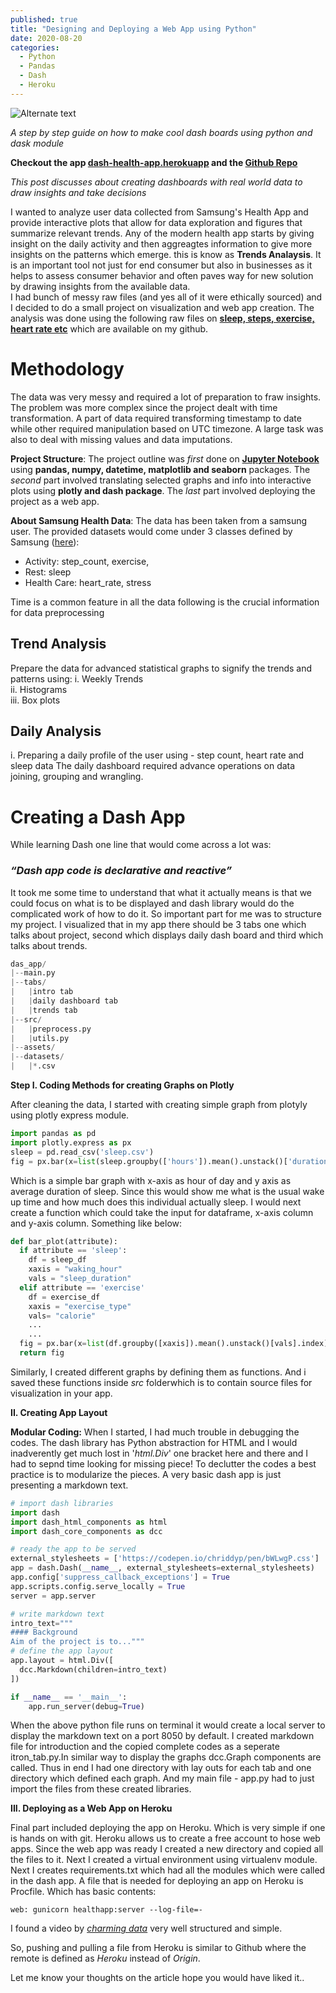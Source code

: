 ```yaml
---
published: true
title: "Designing and Deploying a Web App using Python"
date: 2020-08-20
categories:
  - Python
  - Pandas
  - Dash
  - Heroku
---
```

![Alternate text](http://kshitij-mamgain.github.io/images/20-08-2019-dash-board.png)

*A step by step guide on how to make cool dash boards using python and dask module*

__Checkout the app [dash-health-app.herokuapp](https://dash-health-app.herokuapp.com/) and the [Github Repo](https://github.com/kshitijmamgain/Health-Analysis)__

*This post discusses about creating dashboards with real world data to draw insights and take decisions*

I wanted to analyze user data collected from Samsung's Health App and provide interactive plots that allow for data exploration and figures that summarize relevant trends. Any of the modern health app starts by giving insight on the daily activity and then aggreagtes information to give more insights on the patterns which emerge. this is know as **Trends Analaysis**. It is an important tool not just for end consumer but also in businesses as it helps to assess consumer behavior and often paves way for new solution by drawing insights from the available data.  
I had bunch of messy raw files (and yes all of it were ethically sourced) and I decided to do a small project on visualization and web app creation. The analysis was done using the following raw files on **[sleep, steps, exercise, heart rate etc](https://raw.githubusercontent.com/kshitijmamgain/Health-Analysis/master/datasets)** which are available on my github.

Methodology
==================

The data was very messy and required a lot of preparation to fraw insights. The problem was more complex since the project dealt with time transformation. A part of data required transforming timestamp to date while other required manipulation based on UTC timezone. A large task was also to deal with missing values and data imputations.  

__Project Structure__: The project outline was _first_ done on **[Jupyter Notebook](https://github.com/kshitijmamgain/Health-Analysis/blob/master/notebooks/SLEEP_ANALYSIS_PYTHON.ipynb)** using **pandas, numpy, datetime, matplotlib and seaborn** packages. The _second_ part involved translating selected graphs and info into interactive plots using **plotly and dash package**. The _last_ part involved deploying the project as a web app.

__About Samsung Health Data__: The data has been taken from a samsung user. The provided datasets would come under 3 classes defined by Samsung ([here](https://developer.samsung.com/onlinedocs/health/com/samsung/android/sdk/healthdata/HealthConstants.html)):  

- Activity: step_count, exercise,
- Rest: sleep
- Health Care: heart_rate, stress

Time is a common feature in all the data following is the crucial information for data preprocessing  

## Trend Analysis  
Prepare the data for advanced statistical graphs to signify the trends and patterns using:
  i.   Weekly Trends  
  ii.  Histograms  
  iii. Box plots  
## Daily Analysis  
  i.   Preparing a daily profile of the user using - step count, heart rate and sleep data 
The daily dashboard required advance operations on data joining, grouping and wrangling.  

Creating a Dash App
===========================
While learning Dash one line that would come across a lot was:
### *“Dash app code is declarative and reactive”*

It took me some time to understand that what it actually means is that we could focus on what is to be displayed and dash library would do the complicated work of how to do it. So important part for me was to structure my project. I visualized that in my app there should be 3 tabs one which talks about project, second which displays daily dash board and third which talks about trends.

```python
das_app/
|--main.py
|--tabs/
|   |intro tab
|   |daily dashboard tab
|   |trends tab
|--src/
|   |preprocess.py
|   |utils.py
|--assets/
|--datasets/
|   |*.csv
```
**Step I. Coding Methods for creating Graphs on Plotly**

After cleaning the data, I started with creating simple graph from plotyly using plotly express module.
```python
import pandas as pd
import plotly.express as px
sleep = pd.read_csv('sleep.csv')
fig = px.bar(x=list(sleep.groupby(['hours']).mean().unstack()['duration'].index), y=list(df.groupby(['hours']).mean().unstack()['duration'].values))
```
Which is a simple bar graph with x-axis as hour of day and y axis as average duration of sleep. Since this would show me what is the usual wake up time and how much does this individual actually sleep. I would next create a function which could take the input for dataframe, x-axis column and y-axis column. Something like below:
```python
def bar_plot(attribute):
  if attribute == 'sleep':
    df = sleep_df
    xaxis = "waking_hour"
    vals = "sleep_duration" 
  elif attribute == 'exercise'
    df = exercise_df
    xaxis = "exercise_type"
    vals= "calorie"
    ...
    ...
  fig = px.bar(x=list(df.groupby([xaxis]).mean().unstack()[vals].index), y=list(df.groupby([xaxis]).mean().unstack()[vals].values)
  return fig
```
Similarly, I created different graphs by defining them as functions. And i saved these functions inside _src_ folderwhich is to contain source files for visualization in your app.

**II. Creating App Layout**

__Modular Coding:__ When I started, I had much trouble in debugging the codes. The dash library has Python abstraction for HTML and I would inadverently get much lost in '_html.Div_' one bracket here and there and I had to sepnd time looking for missing piece!
To declutter the codes a best practice is to modularize the pieces. A very basic dash app is just presenting a markdown text.

```python
# import dash libraries
import dash
import dash_html_components as html
import dash_core_components as dcc

# ready the app to be served
external_stylesheets = ['https://codepen.io/chriddyp/pen/bWLwgP.css']
app = dash.Dash(__name__, external_stylesheets=external_stylesheets)
app.config['suppress_callback_exceptions'] = True
app.scripts.config.serve_locally = True
server = app.server

# write markdown text
intro_text="""
#### Background
Aim of the project is to..."""
# define the app layout
app.layout = html.Div([
  dcc.Markdown(children=intro_text)
])

if __name__ == '__main__':
    app.run_server(debug=True)
```
When the above python file runs on terminal it would create a local server to display the markdown text on a port 8050 by default. I created markdown file for introduction and the copied complete codes as a seperate itron_tab.py.In similar way to display the graphs dcc.Graph components are called.
Thus in end I had one directory with lay outs for each tab and one directory which defined each graph. And my main file - app.py had to just import the files from these created libraries.

**III. Deploying as a Web App on Heroku**

Final part included deploying the app on Heroku. Which is very simple if one is hands on with git.
Heroku allows us to create a free account to hose web apps. Since the web app was ready I created a new directory and copied all the files to it. Next I created a virtual environment using virtualenv module. Next I creates requirements.txt which had all the modules which were called in the dash app. A file that is needed for deploying an app on Heroku is Procfile. Which has basic contents:
```
web: gunicorn healthapp:server --log-file=-
```
I found a video by [_charming data_](https://www.youtube.com/watch?v=b-M2KQ6_bM4&t=1165s) very well structured and simple.

So, pushing and pulling a file from Heroku is similar to Github where the remote is defined as *Heroku* instead of *Origin*.

Let me know your thoughts on the article hope you would have liked it..
